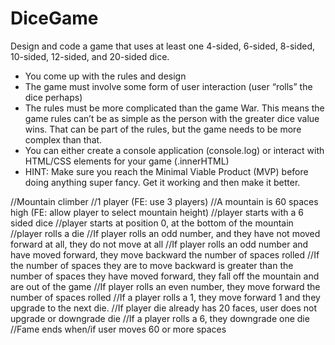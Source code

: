 # DiceGame
Design and code a game that uses at least one 4-sided, 6-sided, 8-sided, 10-sided, 12-sided, and 20-sided dice.
-    You come up with the rules and design
-    The game must involve some form of user interaction (user “rolls” the dice perhaps)
-    The rules must be more complicated than the game War. This means the game rules can’t be as simple as the person with the greater dice value wins. That can be part of the rules, but the game needs to be more complex than that.
-    You can either create a console application (console.log) or interact with HTML/CSS elements for your game (.innerHTML)
-    HINT: Make sure you reach the Minimal Viable Product (MVP) before doing anything super fancy. Get it working and then make it better.

//Mountain climber
//1 player (FE: use 3 players)
//A mountain is 60 spaces high (FE: allow player to select mountain height)
//player starts with a 6 sided dice
//player starts at position 0, at the bottom of the mountain
//player  rolls a die
	//If player rolls an odd number, and they have not moved forward at all, they do not move at all
	//If player rolls an odd number and have moved forward, they move backward the number of spaces rolled
		//If the number of spaces they are to move backward is greater than the number of spaces they have moved forward, they fall off the mountain and are out of the game
	//If player rolls an even number, they move forward the number of spaces rolled
	//If a player rolls a 1, they move forward 1 and they upgrade to the next die.
		//If player die already has 20 faces, user does not upgrade or downgrade die
	//If a player rolls a 6, they downgrade one die
//Fame ends when/if user moves 60 or more spaces

